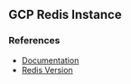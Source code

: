 ## GCP Redis Instance

### References
- [Documentation](https://cloud.google.com/memorystore/docs/redis/reference/rest/v1/projects.locations.instances)
- [Redis Version](https://cloud.google.com/memorystore/docs/redis/supported-versions)
